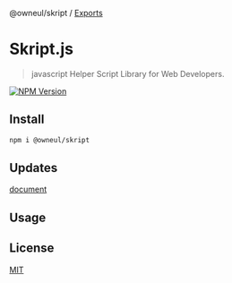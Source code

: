 @owneul/skript / [Exports](modules.md)

# Skript.js

> javascript Helper Script Library for Web Developers.

[![NPM Version][npm-image]][npm-url]

## Install

```bash
npm i @owneul/skript
```

## Updates

[document](docs/classes/_skript_.skript.md)

## Usage

## License

[MIT](http://vjpr.mit-license.org)

[npm-image]: https://img.shields.io/npm/v/@owneul/skript.svg
[npm-url]: https://www.npmjs.com/package/@owneul/skript
